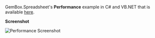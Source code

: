 GemBox.Spreadsheet's **Performance** example in C# and VB.NET that is available [here](https://www.gemboxsoftware.com/spreadsheet/examples/c-sharp-vb-net-excel-performance/5401).

**Screenshot**

![Performance Screenshot](https://www.gemboxsoftware.com/Spreadsheet/Examples/Content/Performance/Performance/Performance.png)